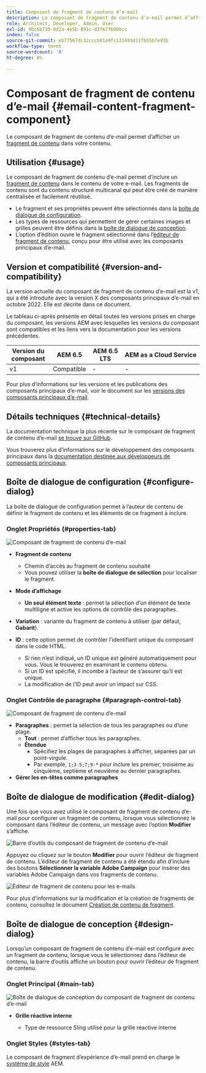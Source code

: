 ```yaml
---
title: Composant de fragment de contenu d’e-mail
description: Le composant de fragment de contenu d’e-mail permet d’afficher un fragment de contenu dans votre contenu.
role: Architect, Developer, Admin, User
exl-id: 9bc6b730-0d2a-4e5b-891c-d2f67f600bcc
index: false
source-git-commit: eb77567dc32cccb81a9fc131493d11fb55b7e93b
workflow-type: tm+mt
source-wordcount: '0'
ht-degree: 0%

---
```



# Composant de fragment de contenu d’e-mail {#email-content-fragment-component}

Le composant de fragment de contenu d’e-mail permet d’afficher un [fragment de contenu](https://experienceleague.adobe.com/docs/experience-manager-cloud-service/assets/content-fragments/content-fragments.html?lang=fr) dans votre contenu.

## Utilisation {#usage}

Le composant de fragment de contenu d’e-mail permet d’inclure un [fragment de contenu](https://experienceleague.adobe.com/docs/experience-manager-cloud-service/assets/content-fragments/content-fragments.html?lang=fr) dans le contenu de votre e-mail. Les fragments de contenu sont du contenu structuré multicanal qui peut être créé de manière centralisée et facilement réutilisé.

* Le fragment et ses propriétés peuvent être sélectionnés dans la [boîte de dialogue de configuration](#configure-dialog).
* Les types de ressources qui permettent de gérer certaines images et grilles peuvent être définis dans la [boîte de dialogue de conception](#design-dialog).
* L’option d’édition ouvre le fragment sélectionné dans l’[éditeur de fragment de contenu](#edit-dialog), conçu pour être utilisé avec les composants principaux d’e-mail.

## Version et compatibilité {#version-and-compatibility}

La version actuelle du composant de fragment de contenu d’e-mail est la v1, qui a été introduite avec la version X des composants principaux d’e-mail en octobre 2022. Elle est décrite dans ce document.

Le tableau ci-après présente en détail toutes les versions prises en charge du composant, les versions AEM avec lesquelles les versions du composant sont compatibles et les liens vers la documentation pour les versions précédentes.

| Version du composant | AEM 6.5 | AEM 6.5 LTS | AEM as a Cloud Service |
|---|---|---|---|
| v1 | Compatible | - | - |

Pour plus d’informations sur les versions et les publications des composants principaux d’e-mail, voir le document sur les [versions des composants principaux d’e-mail](/help/email/versions.md).

## Détails techniques {#technical-details}

La documentation technique la plus récente sur le composant de fragment de contenu d’e-mail [se trouve sur GitHub](https://adobe.com/go/aem_cmp_tech_email_cf_v1).

Vous trouverez plus d’informations sur le développement des composants principaux dans la [documentation destinée aux développeurs de composants principaux](/help/developing/overview.md).

## Boîte de dialogue de configuration {#configure-dialog}

La boîte de dialogue de configuration permet à l’auteur de contenu de définir le fragment de contenu et les éléments de ce fragment à inclure.

### Onglet Propriétés {#properties-tab}

![Composant de fragment de contenu d’e-mail](/help/email/assets/email-content-fragment-edit-properties.png)

* **Fragment de contenu**

   * Chemin d’accès au fragment de contenu souhaité
   * Vous pouvez utiliser la **boîte de dialogue de sélection** pour localiser le fragment.

* **Mode d’affichage**
   * **Un seul élément texte** : permet la sélection d’un élément de texte multiligne et active les options de contrôle des paragraphes.
* **Variation** : variante du fragment de contenu à utiliser (par défaut, **Gabarit**).

* **ID** : cette option permet de contrôler l’identifiant unique du composant dans le code HTML.
   * Si rien n’est indiqué, un ID unique est généré automatiquement pour vous. Vous le trouverez en examinant le contenu obtenu.
   * Si un ID est spécifié, il incombe à l’auteur de s’assurer qu’il est unique.
   * La modification de l’ID peut avoir un impact sur CSS.

### Onglet Contrôle de paragraphe {#paragraph-control-tab}

![Composant de fragment de contenu d’e-mail](/help/assets/content-fragment-edit-paragraph.png)

* **Paragraphes** : permet la sélection de tous les paragraphes ou d’une plage.
   * **Tout** : permet d’afficher tous les paragraphes.
   * **Étendue**
      * Spécifiez les plages de paragraphes à afficher, séparées par un point-virgule.
      * Par exemple, `1;3-5;7;9-*` pour inclure les premier, troisième au cinquième, septième et neuvième au dernier paragraphes.
* **Gérer les en-têtes comme paragraphes**

## Boîte de dialogue de modification {#edit-dialog}

Une fois que vous avez utilisé le composant de fragment de contenu d’e-mail pour configurer un fragment de contenu, lorsque vous sélectionnez le composant dans l’éditeur de contenu, un message avec l’option **Modifier** s’affiche.

![Barre d’outils du composant de fragment de contenu d’e-mail](/help/email/assets/email-content-fragment-edit-toolbar.png)

Appuyez ou cliquez sur le bouton **Modifier** pour ouvrir l’éditeur de fragment de contenu. L’éditeur de fragment de contenu a été étendu afin d’inclure des boutons **Sélectionner la variable Adobe Campaign** pour insérer des variables Adobe Campaign dans vos fragments de contenu.

![Éditeur de fragment de contenu pour les e-mails](/help/email/assets/email-content-fragment-editor.png)

Pour plus d’informations sur la modification et la création de fragments de contenu, consultez le document [Création de contenu de fragment](https://experienceleague.adobe.com/docs/experience-manager-cloud-service/content/assets/content-fragments/content-fragments-variations.html?lang=fr).

## Boîte de dialogue de conception {#design-dialog}

Lorsqu’un composant de fragment de contenu d’e-mail est configuré avec un fragment de contenu, lorsque vous le sélectionnez dans l’éditeur de contenu, la barre d’outils affiche un bouton pour ouvrir l’éditeur de fragment de contenu.


### Onglet Principal {#main-tab}

![Boîte de dialogue de conception du composant de fragment de contenu d’e-mail](/help/email/assets/email-content-fragment-design.png)

* **Grille réactive interne**

   * Type de ressource Sling utilisé pour la grille réactive interne

### Onglet Styles {#styles-tab}

Le composant de fragment d’expérience d’e-mail prend en charge le [système de style](/help/get-started/authoring.md#component-styling) AEM.
